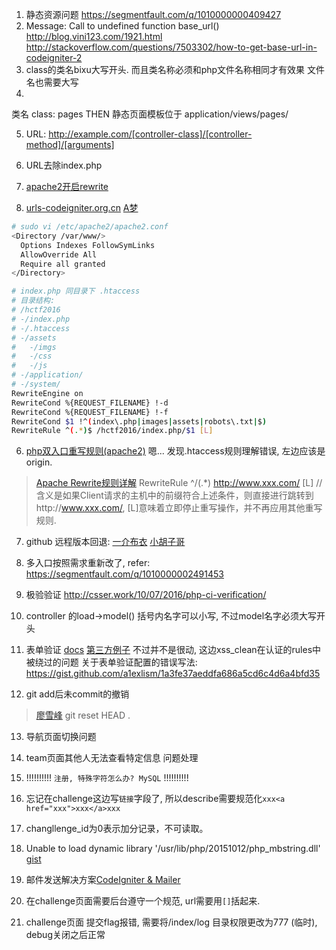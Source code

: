 1. 静态资源问题 https://segmentfault.com/q/1010000000409427
2. Message: Call to undefined function base_url()
  http://blog.vini123.com/1921.html
  http://stackoverflow.com/questions/7503302/how-to-get-base-url-in-codeigniter-2
3. class的类名bixu大写开头. 而且类名称必须和php文件名称相同才有效果
 文件名也需要大写
4.
类名 class: pages
THEN
静态页面模板位于 application/views/pages/

5. URL:
http://example.com/[controller-class]/[controller-method]/[arguments]

5. URL去除index.php
  1. [apache2开启rewrite](https://www.digitalocean.com/community/tutorials/how-to-set-up-mod_rewrite-for-apache-on-ubuntu-14-04)
  2. [urls-codeigniter.org.cn](http://codeigniter.org.cn/user_guide/general/urls.html)
  [A梦](http://ju.outofmemory.cn/entry/221071)

  ```bash
  # sudo vi /etc/apache2/apache2.conf
  <Directory /var/www/>
    Options Indexes FollowSymLinks
    AllowOverride All
    Require all granted
  </Directory>
  ```

  ```bash
  # index.php 同目录下 .htaccess
  # 目录结构:
  # /hctf2016
  # -/index.php
  # -/.htaccess
  # -/assets
  #   -/imgs
  #   -/css
  #   -/js
  # -/application/
  # -/system/
  RewriteEngine on
  RewriteCond %{REQUEST_FILENAME} !-d
  RewriteCond %{REQUEST_FILENAME} !-f
  RewriteCond $1 !^(index\.php|images|assets|robots\.txt|$)
  RewriteRule ^(.*)$ /hctf2016/index.php/$1 [L]
  ```

6. [php双入口重写规则(apache2)](https://segmentfault.com/q/1010000002491453)
嗯... 发现.htaccess规则理解错误, 左边应该是origin.
>[Apache Rewrite规则详解](http://lijichao.blog.51cto.com/67487/157731)
RewriteRule ^/(.*) http://www.xxx.com/ [L]
// 含义是如果Client请求的主机中的前缀符合上述条件，则直接进行跳转到http://www.xxx.com/,
[L]意味着立即停止重写操作，并不再应用其他重写规则.

7. github 远程版本回退:
[一介布衣](http://yijiebuyi.com/blog/8f985d539566d0bf3b804df6be4e0c90.html)
[小胡子哥](http://www.barretlee.com/blog/2014/04/28/git-roll-back/)

8. 多入口按照需求重新改了, refer: https://segmentfault.com/q/1010000002491453

9. 极验验证 http://csser.work/10/07/2016/php-ci-verification/

10. controller 的load->model() 括号内名字可以小写, 不过model名字必须大写开头

11. 表单验证 [docs](http://codeigniter.org.cn/user_guide/libraries/form_validation.html#setting-validation-rules)
[第三方例子](http://www.zixuephp.com/html/ci/2015042238822.html)
不过并不是很动, 这边xss_clean在认证的rules中被绕过的问题
关于表单验证配置的错误写法: https://gist.github.com/a1exlism/1a3fe37aeddfa686a5cd6c4d6a4bfd35

12. git add后未commit的撤销
>[廖雪峰](http://www.liaoxuefeng.com/wiki/0013739516305929606dd18361248578c67b8067c8c017b000/001374831943254ee90db11b13d4ba9a73b9047f4fb968d000)
git reset HEAD .

13. 导航页面切换问题

14. team页面其他人无法查看特定信息 问题处理

15. !!!!!!!!!! `注册, 特殊字符怎么办? MySQL` !!!!!!!!!!

16. 忘记在challenge这边写`链接`字段了, 所以describe需要规范化`xxx<a href="xxx">xxx</a>xxx`

17. changllenge_id为0表示加分记录，不可读取。

18. Unable to load dynamic library '/usr/lib/php/20151012/php_mbstring.dll'
    [gist](https://gist.github.com/69f5d75b6d420b9ca5606320f2f1bc56)

19. 邮件发送解决方案[CodeIgniter & Mailer](https://github.com/ivantcholakov/codeigniter-phpmailer)

20. 在challenge页面需要后台遵守一个规范, url需要用`[]`括起来.

21. challenge页面 提交flag报错, 需要将/index/log 目录权限更改为777 (临时), debug关闭之后正常
